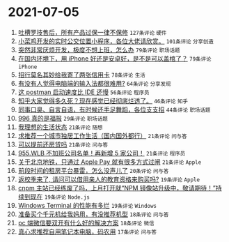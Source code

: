 # 2021-07-05

1. [吐槽罗技售后，所有产品过保一律不保修](https://www.v2ex.com/t/787561) `127条评论` `硬件`
1. [小菜鸡开发的实时公交位置小程序，各位大佬请欣赏。](https://www.v2ex.com/t/787522) `101条评论` `分享创造`
1. [突然非常厌烦开发，极度不想上班，怎么办](https://www.v2ex.com/t/787520) `79条评论` `职场话题`
1. [在国内环境下，用 iPhone 好还是安卓好，是不是可以盖棺了？](https://www.v2ex.com/t/787565) `79条评论` `iPhone`
1. [招行莫名其妙给我寄了两张信用卡](https://www.v2ex.com/t/787551) `78条评论` `生活`
1. [有没有人觉得电脑端的输入法都很难用?](https://www.v2ex.com/t/787592) `64条评论` `分享发现`
1. [这 postman 启动速度比 IDE 还慢](https://www.v2ex.com/t/787560) `56条评论` `程序员`
1. [知乎大家觉得多久死？现在感觉已经彻底烂透了。](https://www.v2ex.com/t/787570) `46条评论` `知乎`
1. [同事口臭、自言自语，有时候还手足舞蹈，各位支支招](https://www.v2ex.com/t/787532) `44条评论` `职场话题`
1. [996 真的是福报](https://www.v2ex.com/t/787576) `29条评论` `职场话题`
1. [我理想的生活状态](https://www.v2ex.com/t/787678) `21条评论` `随想`
1. [求推荐一个城市独居工作生活（国内国外都行）](https://www.v2ex.com/t/787601) `21条评论` `问与答`
1. [可以提前还房贷吗](https://www.v2ex.com/t/787588) `21条评论` `问与答`
1. [955.WLB 不加班公司名单！再新增 5 家公司！](https://www.v2ex.com/t/787553) `21条评论` `程序员`
1. [关于北京地铁，只通过 Apple Pay 就有很多方式过闸](https://www.v2ex.com/t/787525) `21条评论` `Apple`
1. [前段时间的租房平台暴雷，怎么没声儿了](https://www.v2ex.com/t/787574) `20条评论` `问与答`
1. [返校季来了, 请问可以借用亲人的教育资格来购买吗?](https://www.v2ex.com/t/787670) `19条评论` `Apple`
1. [cnpm 主站已经练废了吗，上月打开就“NPM 镜像站升级中，敬请期待！”持续到现在](https://www.v2ex.com/t/787602) `19条评论` `Node.js`
1. [Windows Terminal 的性能有多烂](https://www.v2ex.com/t/787595) `19条评论` `Windows`
1. [准备买个千元机给我妈用，有没推荐机型](https://www.v2ex.com/t/787534) `18条评论` `问与答`
1. [pc 端微信要双开有什么好的解决方案](https://www.v2ex.com/t/787526) `18条评论` `微信`
1. [真心求推荐自用笔记本电脑，码农用](https://www.v2ex.com/t/787645) `17条评论` `问与答`
